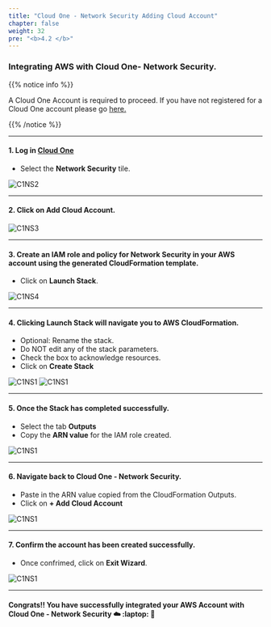 ```yaml
---
title: "Cloud One - Network Security Adding Cloud Account"
chapter: false
weight: 32
pre: "<b>4.2 </b>"
---
```


### Integrating AWS with Cloud One- Network Security.

{{% notice info %}}
<p style='text-align: left;'>
A Cloud One Account is required to proceed. If you have not registered for a Cloud One account please go <a href="https://www.trendmicro.com/en_us/business/campaigns/cloud-one-trial.html?utm_campaign=RGEV2022_Cloud-One_SMKT&utm_medium=Webinar&utm_source=Immersion-Day_Network_PR&utm_content=Cloud-One-Trial" target="_top">here.</a>
</p>
{{% /notice %}}

----

#### 1. Log in [Cloud One](https://cloudone.trendmicro.com/)
- Select the **Network Security** tile. 

![C1NS2](/images/c1-home.png) 

---

#### 2. Click on **Add Cloud Account**.

![C1NS3](/images/C1NS_Wizard.png)

---

#### 3. Create an IAM role and policy for Network Security in your AWS account using the generated CloudFormation template.

- Click on **Launch Stack**.

![C1NS4](/images/Add_IAM_Policy.png) 

---

#### 4. Clicking Launch Stack will navigate you to AWS CloudFormation.
- Optional: Rename the stack.
- Do NOT edit any of the stack parameters.
- Check the box to acknowledge resources.
- Click on **Create Stack**

![C1NS1](/images/create_net_sec_1.png)
![C1NS1](/images/create_net_sec_2.png)

---

#### 5. Once the Stack has completed successfully.
- Select the tab **Outputs** 
- Copy the **ARN value** for the IAM role created.

![C1NS1](/images/create_net_sec_3.png) 

---

#### 6. Navigate back to Cloud One - Network Security.
- Paste in the ARN value copied from the CloudFormation Outputs.
- Click on **+ Add Cloud Account**

![C1NS1](/images/create_net_sec_4.png)

---

#### 7. Confirm the account has been created successfully.
- Once confrimed, click on **Exit Wizard**.

![C1NS1](/images/create_net_sec_6.png) 



---
#### Congrats!! You have successfully integrated your AWS Account with Cloud One - Network Security :cloud: :laptop: :rocket:
